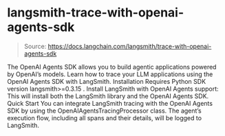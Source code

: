 # langsmith-trace-with-openai-agents-sdk

> Source: https://docs.langchain.com/langsmith/trace-with-openai-agents-sdk

The OpenAI Agents SDK allows you to build agentic applications powered by OpenAI’s models.
Learn how to trace your LLM applications using the OpenAI Agents SDK with LangSmith.
Installation
Requires Python SDK version langsmith>=0.3.15
.
Install LangSmith with OpenAI Agents support:
This will install both the LangSmith library and the OpenAI Agents SDK.
Quick Start
You can integrate LangSmith tracing with the OpenAI Agents SDK by using the OpenAIAgentsTracingProcessor
class.
The agent’s execution flow, including all spans and their details, will be logged to LangSmith.
